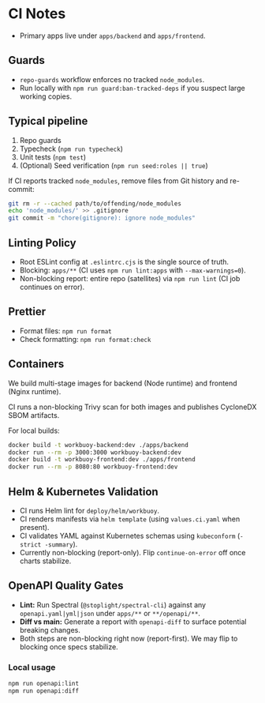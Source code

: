 # CI Notes

- Primary apps live under `apps/backend` and `apps/frontend`.

## Guards

- `repo-guards` workflow enforces no tracked `node_modules`.
- Run locally with `npm run guard:ban-tracked-deps` if you suspect large working copies.

## Typical pipeline

1. Repo guards
2. Typecheck (`npm run typecheck`)
3. Unit tests (`npm test`)
4. (Optional) Seed verification (`npm run seed:roles || true`)

If CI reports tracked `node_modules`, remove files from Git history and re-commit:

```bash
git rm -r --cached path/to/offending/node_modules
echo 'node_modules/' >> .gitignore
git commit -m "chore(gitignore): ignore node_modules"
```

## Linting Policy

- Root ESLint config at `.eslintrc.cjs` is the single source of truth.
- Blocking: `apps/**` (CI uses `npm run lint:apps` with `--max-warnings=0`).
- Non-blocking report: entire repo (satellites) via `npm run lint` (CI job continues on error).

## Prettier

- Format files: `npm run format`
- Check formatting: `npm run format:check`

## Containers

We build multi-stage images for backend (Node runtime) and frontend (Nginx runtime).

CI runs a non-blocking Trivy scan for both images and publishes CycloneDX SBOM artifacts.

For local builds:

```bash
docker build -t workbuoy-backend:dev ./apps/backend
docker run --rm -p 3000:3000 workbuoy-backend:dev
docker build -t workbuoy-frontend:dev ./apps/frontend
docker run --rm -p 8080:80 workbuoy-frontend:dev
```

## Helm & Kubernetes Validation

- CI runs Helm lint for `deploy/helm/workbuoy`.
- CI renders manifests via `helm template` (using `values.ci.yaml` when present).
- CI validates YAML against Kubernetes schemas using `kubeconform` (`-strict -summary`).
- Currently non-blocking (report-only). Flip `continue-on-error` off once charts stabilize.

## OpenAPI Quality Gates

- **Lint:** Run Spectral (`@stoplight/spectral-cli`) against any `openapi.yaml|yml|json` under `apps/**` or `**/openapi/**`.
- **Diff vs main:** Generate a report with `openapi-diff` to surface potential breaking changes.
- Both steps are non-blocking right now (report-first). We may flip to blocking once specs stabilize.

### Local usage

```bash
npm run openapi:lint
npm run openapi:diff
```
